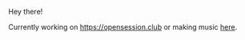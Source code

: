 Hey there!

Currently working on https://opensession.club or making music [here](https://www.youtube.com/channel/UC7nKgwyOW6FkC3HxEnxHxJg).
